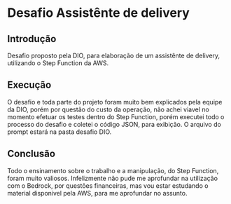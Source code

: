 # Desafio Assistênte de delivery

## Introdução
Desafio proposto pela DIO, para elaboração de um assistênte de delivery, utilizando o Step Function da AWS.

## Execução
O desafio e toda parte do projeto foram muito bem explicados pela equipe da DIO, porém por questão do custo da operação, não achei viavel no momento efetuar os testes dentro do Step Function, porém executei todo o processo do desafio e coletei o código JSON, para exibição. O arquivo do prompt estará na pasta desafio DIO.

## Conclusão
Todo o ensinamento sobre o trabalho e a manipulação, do Step Function, foram muito valiosos. Infelizmente não pude me aprofundar na utilização com o Bedrock, por questões financeiras, mas vou estar estudando o material disponivel pela AWS, para me aprofundar no assunto.
